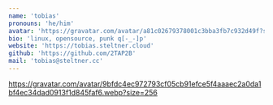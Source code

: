 ```yaml
---
name: 'tobias'
pronouns: 'he/him'
avatar: 'https://gravatar.com/avatar/a81c02679378001c3bba3fb7c932d49f?size=256'
bio: 'linux, opensource, punk q[-_-]p'
website: 'https://tobias.steltner.cloud'
github: 'https://github.com/2TAP2B'
mail: 'tobias@steltner.cc'
---
```






https://gravatar.com/avatar/9bfdc4ec972793cf05cb91efce5f4aaaec2a0da1bf4ec34dad0913f1d845faf6.webp?size=256
